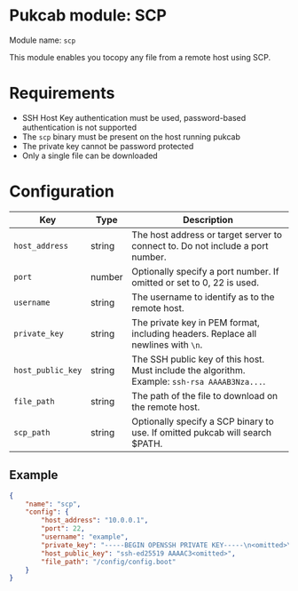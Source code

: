# Pukcab module: SCP

Module name: `scp`

This module enables you tocopy any file from a remote host using SCP.

# Requirements

- SSH Host Key authentication must be used, password-based authentication is not supported
- The `scp` binary must be present on the host running pukcab
- The private key cannot be password protected
- Only a single file can be downloaded

# Configuration

|Key|Type|Description|
|---|----|-----------|
|`host_address`|string|The host address or target server to connect to. Do not include a port number.|
|`port`|number|Optionally specify a port number. If omitted or set to 0, 22 is used.|
|`username`|string|The username to identify as to the remote host.|
|`private_key`|string|The private key in PEM format, including headers. Replace all newlines with `\n`.|
|`host_public_key`|string|The SSH public key of this host. Must include the algorithm. Example: `ssh-rsa AAAAB3Nza...`.|
|`file_path`|string|The path of the file to download on the remote host.|
|`scp_path`|string|Optionally specify a SCP binary to use. If omitted pukcab will search $PATH.|

## Example

```json
{
    "name": "scp",
    "config": {
        "host_address": "10.0.0.1",
        "port": 22,
        "username": "example",
        "private_key": "-----BEGIN OPENSSH PRIVATE KEY-----\n<omitted>\n-----END OPENSSH PRIVATE KEY-----",
        "host_public_key": "ssh-ed25519 AAAAC3<omitted>",
        "file_path": "/config/config.boot"
    }
}
```
